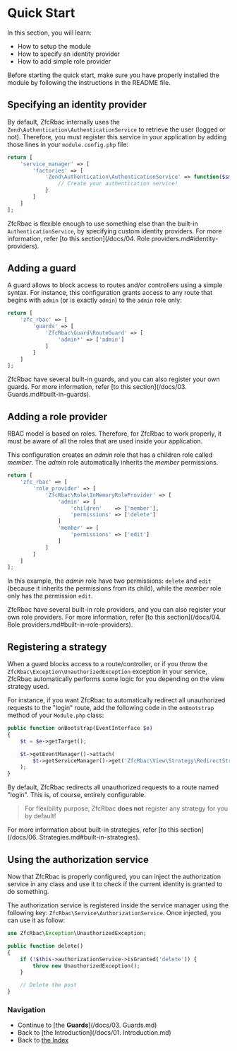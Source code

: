 # Quick Start

In this section, you will learn:

* How to setup the module
* How to specify an identity provider
* How to add simple role provider

Before starting the quick start, make sure you have properly installed the module by following the instructions in
the README file.

## Specifying an identity provider

By default, ZfcRbac internally uses the `Zend\Authentication\AuthenticationService` to retrieve the user (logged or
not). Therefore, you must register this service in your application by adding those lines in your `module.config.php` file:

```php
return [
    'service_manager' => [
        'factories' => [
	        'Zend\Authentication\AuthenticationService' => function($sm) {
	            // Create your authentication service!
	        }
	    ]
    ]
];
```

ZfcRbac is flexible enough to use something else than the built-in `AuthenticationService`, by specifying custom
identity providers. For more information, refer [to this section](/docs/04. Role providers.md#identity-providers).

## Adding a guard

A guard allows to block access to routes and/or controllers using a simple syntax. For instance, this configuration
grants access to any route that begins with `admin` (or is exactly `admin`) to the `admin` role only:

```php
return [
    'zfc_rbac' => [
        'guards' => [
	        'ZfcRbac\Guard\RouteGuard' => [
                'admin*' => ['admin']
	        ]
        ]
    ]
];
```

ZfcRbac have several built-in guards, and you can also register your own guards. For more information, refer
[to this section](/docs/03. Guards.md#built-in-guards).

## Adding a role provider

RBAC model is based on roles. Therefore, for ZfcRbac to work properly, it must be aware of all the roles that are
used inside your application.

This configuration creates an *admin* role that has a children role called *member*. The *admin* role automatically
inherits the *member* permissions.

```php
return [
    'zfc_rbac' => [
        'role_provider' => [
	        'ZfcRbac\Role\InMemoryRoleProvider' => [
	            'admin' => [
	                'children'    => ['member'],
	                'permissions' => ['delete']
	            ]
		        'member' => [
		            'permissions' => ['edit']
		        ]
	        ]
	    ]
    ]
];
```

In this example, the *admin* role have two permissions: `delete` and `edit` (because it inherits the permissions from
its child), while the *member* role only has the permission `edit`.

ZfcRbac have several built-in role providers, and you can also register your own role providers. For more information,
refer [to this section](/docs/04. Role providers.md#built-in-role-providers).

## Registering a strategy

When a guard blocks access to a route/controller, or if you throw the `ZfcRbac\Exception\UnauthorizedException`
exception in your service, ZfcRbac automatically performs some logic for you depending on the view strategy used.

For instance, if you want ZfcRbac to automatically redirect all unauthorized requests to the "login" route, add
the following code in the `onBootstrap` method of your `Module.php` class:

```php
public function onBootstrap(EventInterface $e)
{
    $t = $e->getTarget();

    $t->getEventManager()->attach(
        $t->getServiceManager()->get('ZfcRbac\View\Strategy\RedirectStrategy')
    );
}
```

By default, ZfcRbac redirects all unauthorized requests to a route named "login". This is, of course,
entirely configurable.

> For flexibility purpose, ZfcRbac **does not** register any strategy for you by default!

For more information about built-in strategies, refer [to this section](/docs/06. Strategies.md#built-in-strategies).

## Using the authorization service

Now that ZfcRbac is properly configured, you can inject the authorization service in any class and use it to check
if the current identity is granted to do something.

The authorization service is registered inside the service manager using the following key: `ZfcRbac\Service\AuthorizationService`.
Once injected, you can use it as follow:

```php
use ZfcRbac\Exception\UnauthorizedException;

public function delete()
{
    if (!$this->authorizationService->isGranted('delete')) {
        throw new UnauthorizedException();
    }

    // Delete the post
}
```

### Navigation

* Continue to [the **Guards**](/docs/03. Guards.md)
* Back to [the Introduction](/docs/01. Introduction.md)
* Back to [the Index](/docs/README.md)
